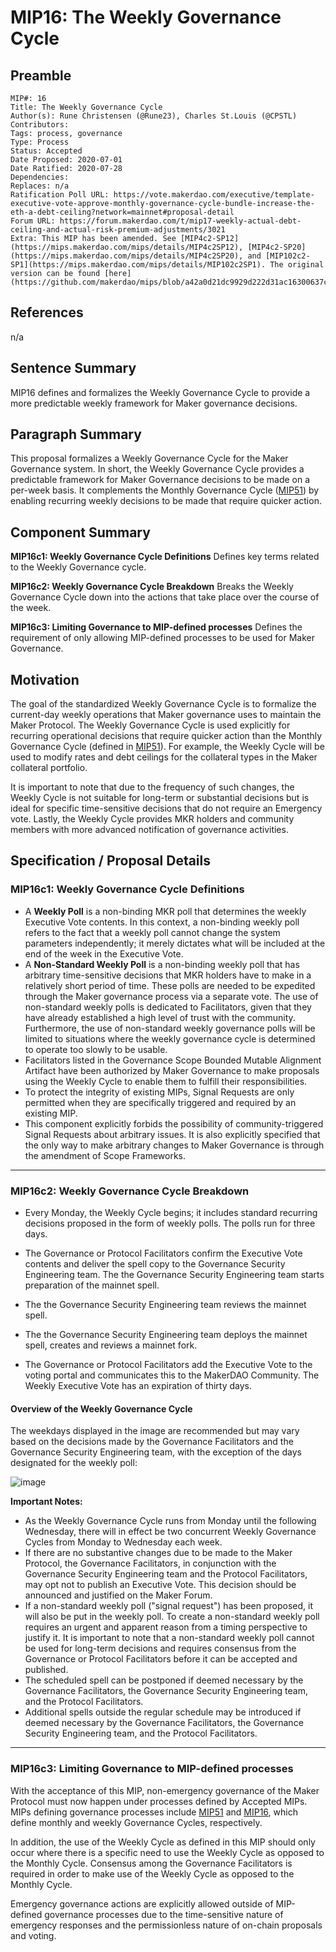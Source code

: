 # MIP16: The Weekly Governance Cycle

## Preamble

```
MIP#: 16
Title: The Weekly Governance Cycle
Author(s): Rune Christensen (@Rune23), Charles St.Louis (@CPSTL)
Contributors:
Tags: process, governance
Type: Process
Status: Accepted
Date Proposed: 2020-07-01
Date Ratified: 2020-07-28
Dependencies:
Replaces: n/a
Ratification Poll URL: https://vote.makerdao.com/executive/template-executive-vote-approve-monthly-governance-cycle-bundle-increase-the-eth-a-debt-ceiling?network=mainnet#proposal-detail
Forum URL: https://forum.makerdao.com/t/mip17-weekly-actual-debt-ceiling-and-actual-risk-premium-adjustments/3021
Extra: This MIP has been amended. See [MIP4c2-SP12](https://mips.makerdao.com/mips/details/MIP4c2SP12), [MIP4c2-SP20](https://mips.makerdao.com/mips/details/MIP4c2SP20), and [MIP102c2-SP1](https://mips.makerdao.com/mips/details/MIP102c2SP1). The original version can be found [here](https://github.com/makerdao/mips/blob/a42a0d21dc9929d222d31ac16300637cd403085f/MIP16/mip16.md).
```

## References

n/a

## Sentence Summary

MIP16 defines and formalizes the Weekly Governance Cycle to provide a more predictable weekly framework for Maker governance decisions.

## Paragraph Summary

This proposal formalizes a Weekly Governance Cycle for the Maker Governance system. In short, the Weekly Governance Cycle provides a predictable framework for Maker Governance decisions to be made on a per-week basis. It complements the Monthly Governance Cycle ([MIP51](https://github.com/makerdao/mips/blob/master/MIP51/mip51.md)) by enabling recurring weekly decisions to be made that require quicker action.

## Component Summary

**MIP16c1: Weekly Governance Cycle Definitions**
Defines key terms related to the Weekly Governance cycle.

**MIP16c2: Weekly Governance Cycle Breakdown**
Breaks the Weekly Governance Cycle down into the actions that take place over the course of the week.

**MIP16c3: Limiting Governance to MIP-defined processes**
Defines the requirement of only allowing MIP-defined processes to be used for Maker Governance.

## Motivation

The goal of the standardized Weekly Governance Cycle is to formalize the current-day weekly operations that Maker governance uses to maintain the Maker Protocol. The Weekly Governance Cycle is used explicitly for recurring operational decisions that require quicker action than the Monthly Governance Cycle (defined in [MIP51](https://github.com/makerdao/mips/blob/master/MIP51/mip51.md)). For example, the Weekly Cycle will be used to modify rates and debt ceilings for the collateral types in the Maker collateral portfolio.

It is important to note that due to the frequency of such changes, the Weekly Cycle is not suitable for long-term or substantial decisions but is ideal for specific time-sensitive decisions that do not require an Emergency vote. Lastly, the Weekly Cycle provides MKR holders and community members with more advanced notification of governance activities.

## Specification / Proposal Details

### MIP16c1: Weekly Governance Cycle Definitions

- A **Weekly Poll** is a non-binding MKR poll that determines the weekly Executive Vote contents. In this context, a non-binding weekly poll refers to the fact that a weekly poll cannot change the system parameters independently; it merely dictates what will be included at the end of the week in the Executive Vote.
- A **Non-Standard Weekly Poll** is a non-binding weekly poll that has arbitrary time-sensitive decisions that MKR holders have to make in a relatively short period of time. These polls are needed to be expedited through the Maker governance process via a separate vote. The use of non-standard weekly polls is dedicated to Facilitators, given that they have already established a high level of trust with the community. Furthermore, the use of non-standard weekly governance polls will be limited to situations where the weekly governance cycle is determined to operate too slowly to be usable.
- Facilitators listed in the Governance Scope Bounded Mutable Alignment Artifact have been authorized by Maker Governance to make proposals using the Weekly Cycle to enable them to fulfill their responsibilities.
- To protect the integrity of existing MIPs, Signal Requests are only permitted when they are specifically triggered and required by an existing MIP.
- This component explicitly forbids the possibility of community-triggered Signal Requests about arbitrary issues. It is also explicitly specified that the only way to make arbitrary changes to Maker Governance is through the amendment of Scope Frameworks.

---

### MIP16c2: Weekly Governance Cycle Breakdown

- Every Monday, the Weekly Cycle begins; it includes standard recurring decisions proposed in the form of weekly polls. The polls run for three days.

- The Governance or Protocol Facilitators confirm the Executive Vote contents and deliver the spell copy to the Governance Security Engineering team. The the Governance Security Engineering team starts preparation of the mainnet spell.

- The the Governance Security Engineering team reviews the mainnet spell.

- The the Governance Security Engineering team deploys the mainnet spell, creates and reviews a mainnet fork.

- The Governance or Protocol Facilitators add the Executive Vote to the voting portal and communicates this to the MakerDAO Community. The Weekly Executive Vote has an expiration of thirty days.

#### Overview of the Weekly Governance Cycle

The weekdays displayed in the image are recommended but may vary based on the decisions made by the Governance Facilitators and the Governance Security Engineering team, with the exception of the days designated for the weekly poll:

![image](https://github.com/makerdao/mips/blob/master/MIP16/weekly_governance_cycle.png)

**Important Notes:**

- As the Weekly Governance Cycle runs from Monday until the following Wednesday, there will in effect be two concurrent Weekly Governance Cycles from Monday to Wednesday each week.
- If there are no substantive changes due to be made to the Maker Protocol, the Governance Facilitators, in conjunction with the Governance Security Engineering team and the Protocol Facilitators, may opt not to publish an Executive Vote. This decision should be announced and justified on the Maker Forum.
- If a non-standard weekly poll ("signal request") has been proposed, it will also be put in the weekly poll. To create a non-standard weekly poll requires an urgent and apparent reason from a timing perspective to justify it. It is important to note that a non-standard weekly poll cannot be used for long-term decisions and requires consensus from the Governance or Protocol Facilitators before it can be accepted and published.
- The scheduled spell can be postponed if deemed necessary by the Governance Facilitators, the Governance Security Engineering team, and the Protocol Facilitators.
- Additional spells outside the regular schedule may be introduced if deemed necessary by the Governance Facilitators, the Governance Security Engineering team, and the Protocol Facilitators.

---
### MIP16c3: Limiting Governance to MIP-defined processes

With the acceptance of this MIP, non-emergency governance of the Maker Protocol must now happen under processes defined by Accepted MIPs. MIPs defining governance processes include [MIP51](https://github.com/makerdao/mips/blob/master/MIP51/mip51.md) and [MIP16](https://github.com/makerdao/mips/blob/master/MIP16/mip16.md), which define monthly and weekly Governance Cycles, respectively.

In addition, the use of the Weekly Cycle as defined in this MIP should only occur where there is a specific need to use the Weekly Cycle as opposed to the Monthly Cycle. Consensus among the Governance Facilitators is required in order to make use of the Weekly Cycle as opposed to the Monthly Cycle.

Emergency governance actions are explicitly allowed outside of MIP-defined governance processes due to the time-sensitive nature of emergency responses and the permissionless nature of on-chain proposals and voting.
